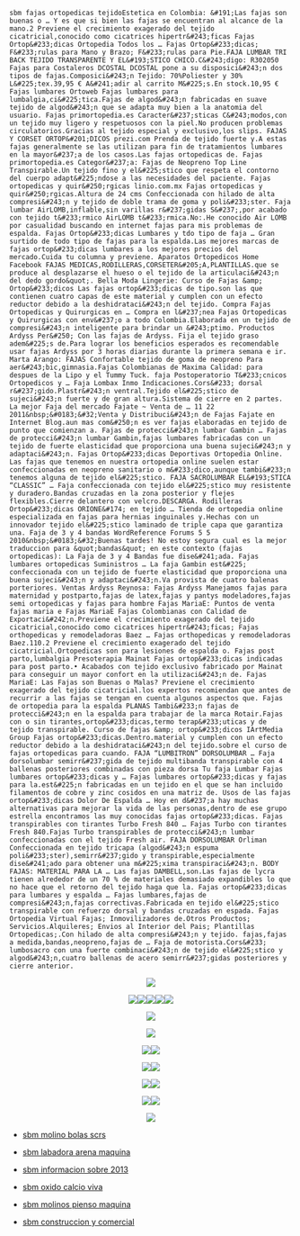 
```
sbm fajas ortopedicas tejidoEstetica en Colombia: &#191;Las fajas son buenas o … Y es que si bien las fajas se encuentran al alcance de la mano.2 Previene el crecimiento exagerado del tejido cicatricial,conocido como cicatrices hipertr&#243;ficas Fajas Ortop&#233;dicas Ortopedia Todos los … Fajas Ortop&#233;dicas; F&#233;rulas para Mano y Brazo; F&#233;rulas para Pie.FAJA LUMBAR TRI BACK TEJIDO TRANSPARENTE Y EL&#193;STICO CHICO.C&#243;digo: R302050 Fajas para Costaleros DCOSTAL DCOSTAL pone a su disposici&#243;n dos tipos de fajas.Composici&#243;n Tejido: 70%Poliester y 30% L&#225;tex.39,95 € A&#241;adir al carrito M&#225;s.En stock.10,95 € Fajas lumbares Ortoweb Fajas lumbares para lumbalgia,ci&#225;tica.Fajas de algod&#243;n fabricadas en suave tejido de algod&#243;n que se adapta muy bien a la anatomia del usuario. Fajas primortopedia.es Caracter&#237;sticas C&#243;modos,con un tejido muy ligero y respetuosos con la piel.No producen problemas circulatorios.Gracias al tejido especial y exclusivo,los slips. FAJAS Y CORSET ORTOP&#201;DICOS prezi.com Prenda de tejido fuerte y.A estas fajas generalmente se las utilizan para fin de tratamientos lumbares en la mayor&#237;a de los casos.Las fajas ortopedicas de. Fajas primortopedia.es Categor&#237;a: Fajas de Neopreno Top Line Transpirable.Un tejido fino y el&#225;stico que respeta el contorno del cuerpo adapt&#225;ndose a las necesidades del paciente. Fajas ortopedicas y quir&#250;rgicas linio.com.mx Fajas ortopedicas y quir&#250;rgicas.Altura de 24 cms Confeccionada con hilado de alta compresi&#243;n y tejido de doble trama de goma y poli&#233;ster. Faja lumbar AirLOMB,inflable,sin varillas r&#237;gidas S&#237;,por acabado con tejido t&#233;rmico AirLOMB t&#233;rmica.No:.He conocido Air LOMB por casualidad buscando en internet fajas para mis problemas de espalda. Fajas Ortop&#233;dicas Lumbares y tdo tipo de faja … Gran surtido de todo tipo de fajas para la espalda.Las mejores marcas de fajas ortop&#233;dicas lumbares a los mejores precios del mercado.Cuida tu columna y previene. Aparatos Ortopedicos Home Facebook FAJAS MEDICAS,RODILLERAS,CORSETER&#205;A,PLANTILLAS.que se produce al desplazarse el hueso o el tejido de la articulaci&#243;n del dedo gordo&quot;. Bella Moda Lingerie: Curso de Fajas &amp; Ortop&#233;dicos Las fajas ortop&#233;dicas de tipo.son las que contienen cuatro capas de este material y cumplen con un efecto reductor debido a la deshidrataci&#243;n del tejido. Compra Fajas Ortopedicas y Quirurgicas en … Compra en l&#237;nea Fajas Ortopedicas y Quirurgicas con env&#237;o a todo Colombia.Elaborada en un tejido de compresi&#243;n inteligente para brindar un &#243;ptimo. Productos Ardyss Per&#250; Con las fajas de Ardyss. Fija el tejido graso adem&#225;s de.Para lograr los beneficios esperados es recomendable usar fajas Ardyss por 3 horas diarias durante la primera semana e ir. Marta Arango: FAJAS Confortable tejido de goma de neopreno Para aer&#243;bic,gimnasia.Fajas Colombianas de Maxima Calidad: para despues de la Lipo y el Tummy Tuck. faja Postoperatorio T&#233;cnicos Ortopedicos y … Faja Lombax Inmo Indicaciones.Cors&#233; dorsal r&#237;gido.Plastr&#243;n ventral.Tejido el&#225;stico de sujeci&#243;n fuerte y de gran altura.Sistema de cierre en 2 partes. La mejor Faja del mercado Fajate ~ Venta de … 11 22 2011&nbsp;&#0183;&#32;Venta y Distribuci&#243;n de Fajas Fajate en Internet Blog.aun mas com&#250;n es ver fajas elaboradas en tejido de punto que comienzan a. Fajas de protecci&#243;n lumbar Gambin … Fajas de protecci&#243;n lumbar Gambin,fajas lumbares fabricadas con un tejido de fuerte elasticidad que proporciona una buena sujeci&#243;n y adaptaci&#243;n. Fajas Ortop&#233;dicas Deportivas Ortopedia Online. Las fajas que tenemos en nuestra ortopedia online suelen estar confeccionadas en neopreno sanitario o m&#233;dico,aunque tambi&#233;n tenemos alguna de tejido el&#225;stico. FAJA SACROLUMBAR EL&#193;STICA “CLASSIC” … Faja confeccionada con tejido el&#225;stico muy resistente y duradero.Bandas cruzadas en la zona posterior y flejes flexibles.Cierre delantero con velcro.DESCARGA. Rodilleras Ortop&#233;dicas ORIONE&#174; en tejido … Tienda de ortopedia online especializada en fajas para hernias inguinales y.Hechas con un innovador tejido el&#225;stico laminado de triple capa que garantiza una. Faja de 3 y 4 bandas WordReference Forums 5 5 2010&nbsp;&#0183;&#32;Buenas tardes! No estoy segura cual es la mejor traduccion para &quot;bandas&quot; en este contexto (fajas ortopedicas): La Faja de 3 y 4 Bandas fue dise&#241;ada. Fajas lumbares ortopedicas Suministros … La faja Gambin est&#225; confeccionada con un tejido de fuerte elasticidad que proporciona una buena sujeci&#243;n y adaptaci&#243;n.Va provista de cuatro balenas porteriores. Ventas Ardyss Reynosa: Fajas Ardyss Manejamos fajas para maternidad y postparto,fajas de latex,fajas y pantys modeladores,fajas semi ortopedicas y fajas para hombre Fajas MariaE: Puntos de venta fajas maria e Fajas MariaE Fajas Colombianas con Calidad de Exportaci&#242;n.Previene el crecimiento exagerado del tejido cicatricial,conocido como cicatrices hipertr&#243;ficas; Fajas orthopedicas y remodeladoras Baez … Fajas orthopedicas y remodeladoras Baez.110.2 Previene el crecimiento exagerado del tejido cicatricial.Ortopedicas son para lesiones de espalda o. Fajas post parto,lumbalgia Presoterapia Mainat Fajas ortop&#233;dicas indicadas para post parto.• Acabados con tejido exclusivo fabricado por Mainat para conseguir un mayor confort en la utilizaci&#243;n de. Fajas MariaE: Las Fajas son Buenas o Malas? Previene el crecimiento exagerado del tejido cicatricial.los expertos recomiendan que antes de recurrir a las fajas se tengan en cuenta algunos aspectos que. Fajas de ortopedia para la espalda PLANAS Tambi&#233;n fajas de protecci&#243;n en la espalda para trabajar de la marca Rotair.Fajas con o sin tirantes,ortop&#233;dicas,termo terap&#233;uticas y de tejido transpirable. Curso de fajas &amp; ortop&#233;dicos IArtMedia Group Fajas ortop&#233;dicas.Dentro.material y cumplen con un efecto reductor debido a la deshidrataci&#243;n del tejido.sobre el curso de fajas ortopedicas para cuando. FAJA “LUMBITRON” DORSOLUMBAR … Faja dorsolumbar semirr&#237;gida de tejido multibanda transpirable con 4 ballenas posteriores combinadas con pieza dorsa Tu faja Lumbar Fajas lumbares ortop&#233;dicas y … Fajas lumbares ortop&#233;dicas y fajas para la.est&#225;n fabricadas en un tejido en el que se han incluido filamentos de cobre y zinc cosidos en una matriz de. Usos de las fajas ortop&#233;dicas Dolor De Espalda … Hoy en d&#237;a hay muchas alternativas para mejorar la vida de las personas,dentro de ese grupo estrella encontramos las muy conocidas fajas ortop&#233;dicas. Fajas transpirables con tirantes Turbo Fresh 840 … Fajas Turbo con tirantes Fresh 840.Fajas Turbo transpirables de protecci&#243;n lumbar confeccionadas con el tejido Fresh air. FAJA DORSOLUMBAR Orliman Confeccionada en tejido tricapa (algod&#243;n espuma poli&#233;ster),semirr&#237;gido y transpirable,especialmente dise&#241;ado para obtener una m&#225;xima transpiraci&#243;n. BODY FAJAS: MATERIAL PARA LA … Las fajas DAMBELL,son.Las fajas de lycra tienen alrededor de un 70 % de materiales demasiado expandibles lo que no hace que el retorno del tejido haga que la. Fajas ortop&#233;dicas para lumbares y espalda … Fajas lumbares,fajas de compresi&#243;n,fajas correctivas.Fabricada en tejido el&#225;stico transpirable con refuerzo dorsal y bandas cruzadas en espada. Fajas Ortopedia Virtual Fajas; Inmovilizadores de.Otros Productos; Servicios.Alquileres; Envios al Interior del Pais; Plantillas Ortopedicas;.Con hilado de alta compresi&#243;n y tejido. fajas,fajas a medida,bandas,neopreno,fajas de … Faja de motorista.Cors&#233; lumbosacro con una fuerte combinaci&#243;n de tejido el&#225;stico y algod&#243;n,cuatro ballenas de acero semirr&#237;gidas posteriores y cierre anterior. 
```

<div align="center">

<a href="https://es-crusher.shibang-china.com/github&k=sbm+fajas+ortopedicas+tejido"><img src="https://static.shibang-china.com/es/crusher/logo.jpg"></a>

<a href="https://es-crusher.shibang-china.com/github&k=sbm+fajas+ortopedicas+tejido"><img src="https://static.shibang-china.com/es/crusher/index.jpg"></a><a href="https://es-crusher.shibang-china.com/material.htmlgithub&k=sbm+fajas+ortopedicas+tejido"><img src="https://static.shibang-china.com/es/crusher/material.jpg"></a><a href="https://es-crusher.shibang-china.com/application.htmlgithub&k=sbm+fajas+ortopedicas+tejido"><img src="https://static.shibang-china.com/es/crusher/application.jpg"></a><a href="https://es-crusher.shibang-china.com/aboutus.htmlgithub&k=sbm+fajas+ortopedicas+tejido"><img src="https://static.shibang-china.com/es/crusher/aboutus.jpg"></a><a href="https://es-crusher.shibang-china.com/contact.htmlgithub&k=sbm+fajas+ortopedicas+tejido"><img src="https://static.shibang-china.com/es/crusher/contact.jpg"></a>

<a href="https://es-crusher.shibang-china.com/github&k=sbm+fajas+ortopedicas+tejido"><img src="https://static.shibang-china.com/es/crusher/banner.jpg"></a>

<a href="https://swt.shibang-china.com/github&k=sbm+fajas+ortopedicas+tejido"><img src="https://static.shibang-china.com/es/crusher/text.jpg"></a>

<a href="https://swt.shibang-china.com/github&k=sbm+fajas+ortopedicas+tejido"><img src="https://static.shibang-china.com/es/crusher/chat.jpg"></a><a href="https://es-crusher.shibang-china.com/contact.htmlgithub&k=sbm+fajas+ortopedicas+tejido"><img src="https://static.shibang-china.com/es/crusher/message.jpg"></a>

<a href="https://es-crusher.shibang-china.com/products/pe.htmlgithub&k=sbm+fajas+ortopedicas+tejido"><img src="https://static.shibang-china.com/es/crusher/pe.jpg"></a><a href="https://es-crusher.shibang-china.com/products/pf.htmlgithub&k=sbm+fajas+ortopedicas+tejido"><img src="https://static.shibang-china.com/es/crusher/pf.jpg"></a>

<a href="https://es-crusher.shibang-china.com/products/hpt.htmlgithub&k=sbm+fajas+ortopedicas+tejido"><img src="https://static.shibang-china.com/es/crusher/hpt.jpg"></a><a href="https://es-crusher.shibang-china.com/products/vsi.htmlgithub&k=sbm+fajas+ortopedicas+tejido"><img src="https://static.shibang-china.com/es/crusher/vsi.jpg"></a>

<a href="https://es-crusher.shibang-china.com/products/klv.htmlgithub&k=sbm+fajas+ortopedicas+tejido"><img src="https://static.shibang-china.com/es/crusher/klv.jpg"></a><a href="https://es-crusher.shibang-china.com/products/portable.htmlgithub&k=sbm+fajas+ortopedicas+tejido"><img src="https://static.shibang-china.com/es/crusher/portable.jpg"></a>

<a href="https://swt.shibang-china.com/github&k=sbm+fajas+ortopedicas+tejido"><img src="https://static.shibang-china.com/es/crusher/case.jpg"></a>

</div>


* [sbm molino bolas scrs](sbm%20molino%20bolas%20scrs.md)

* [sbm labadora arena maquina](sbm%20labadora%20arena%20maquina.md)

* [sbm informacion sobre 2013](sbm%20informacion%20sobre%202013.md)

* [sbm oxido calcio viva](sbm%20oxido%20calcio%20viva.md)

* [sbm molinos pienso maquina](sbm%20molinos%20pienso%20maquina.md)

* [sbm construccion y comercial](sbm%20construccion%20y%20comercial.md)